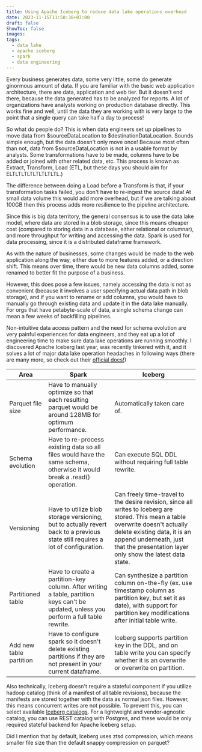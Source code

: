 ```yaml
---
title: Using Apache Iceberg to reduce data lake operations overhead
date: 2023-11-15T11:50:38+07:00
draft: false
ShowToc: false
images:
tags:
  - data lake
  - apache iceberg
  - spark
  - data engineering
---
```


Every business generates data, some very little, some do generate ginormous amount of data. If you are familiar with the basic web application architecture, there are data, application and web tier. But it doesn't end there, because the data generated has to be analyzed for reports. A lot of organizations have analysts working on production database directly. This works fine and well, until the data they are working with is very large to the point that a single query can take half a day to process!

So what do people do? This is when data engineers set up pipelines to move data from $sourceDataLocation to $destinationDataLocation. Sounds simple enough, but the data doesn't only move once! Because most often than not, data from $sourceDataLocation is not in a usable format by analysts. Some transformations have to be made, columns have to be added or joined with other related data, etc. This process is known as Extract, Transform, Load (ETL, but these days you should aim for ELTLTLTLTLTLTLTLTL.)

The difference between doing a Load before a Transform is that, if your transformation tasks failed, you don't have to re-ingest the source data! At small data volume this would add more overhead, but if we are talking about 100GB then this process adds more resilience to the pipeline architecture.

Since this is big data territory, the general consensus is to use the data lake model, where data are stored in a blob storage, since this means cheaper cost (compared to storing data in a database, either relational or columnar), and more throughput for writing and accessing the data. Spark is used for data processing, since it is a distributed dataframe framework.

As with the nature of businesses, some changes would be made to the web application along the way, either due to more features added, or a direction shift. This means over time, there would be new data columns added, some renamed to better fit the purpose of a business.

However, this does pose a few issues, namely accessing the data is not as convenient (because it involves a user specifying actual data path in blob storage), and if you want to rename or add columns, you would have to manually go through existing data and update it in the data lake manually. For orgs that have petabyte-scale of data, a single schema change can mean a few weeks of backfilling pipelines.

Non-intuitive data access pattern and the need for schema evolution are very painful experiences for data engineers, and they eat up a lot of engineering time to make sure data lake operations are running smoothly. I discovered Apache Iceberg last year, was recently tinkered with it, and it solves a lot of major data lake operation headaches in following ways (there are many more, so check out their [official docs!](https://iceberg.apache.org/docs/latest/))

| Area | Spark | Iceberg |
| ---- | -----| ----------------- |
|Parquet file size | Have to manually optimize so that each resulting parquet would be around 128MB for optimum performance. | Automatically taken care of. |
| Schema evolution | Have to re-process existing data so all files would have the same schema, otherwise it would break a .read() operation. | Can execute SQL DDL without requiring full table rewrite. |
| Versioning | Have to utilize blob storage versioning, but to actually revert back to a previous state still requires a lot of configuration. | Can freely time-travel to the desire revision, since all writes to Iceberg are stored. This mean a table overwrite doesn't actually delete existing data, it is an append underneath, just that the presentation layer only show the latest data state. |
| Partitioned table | Have to create a partition-key column. After writing a table, partition keys can't be updated, unless you perform a full table rewrite. | Can synthesize a partition column on-the-fly (ex. use timestamp column as partition key, but set it as date), with support for partition key modifications after initial table write. |
| Add new table partition | Have to configure spark so it doesn't delete existing partitions if they are not present in your current dataframe. | Iceberg supports partition key in the DDL, and on table write you can specify whether it is an overwrite or overwrite on partition.|

Also technically, Iceberg doesn't require a stateful component if you utilize hadoop catalog (think of a manifest of all table revisions), because the manifests are stored together with the data as normal json files. However, this means concurrent writes are not possible. To prevent this, you can select available [Iceberg catalogs](https://iceberg.apache.org/concepts/catalog/). For a lightweight and vendor-agnostic catalog, you can use REST catalog with Postgres, and these would be only required stateful backend for Apache Iceberg setup.

Did I mention that by default, Iceberg uses ztsd compression, which means smaller file size than the default snappy compression on parquet?
